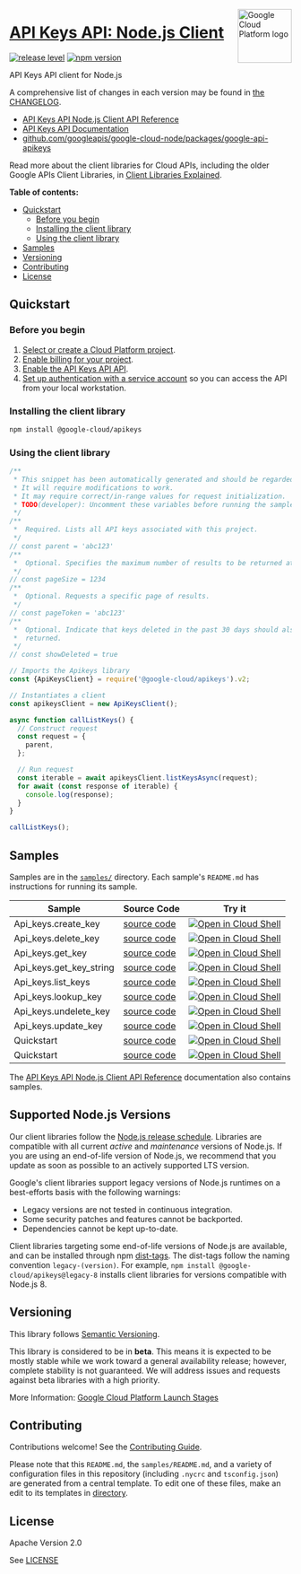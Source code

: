 [//]: # "This README.md file is auto-generated, all changes to this file will be lost."
[//]: # "To regenerate it, use `python -m synthtool`."
<img src="https://avatars2.githubusercontent.com/u/2810941?v=3&s=96" alt="Google Cloud Platform logo" title="Google Cloud Platform" align="right" height="96" width="96"/>

# [API Keys API: Node.js Client](https://github.com/googleapis/google-cloud-node)

[![release level](https://img.shields.io/badge/release%20level-beta-yellow.svg?style=flat)](https://cloud.google.com/terms/launch-stages)
[![npm version](https://img.shields.io/npm/v/@google-cloud/apikeys.svg)](https://www.npmjs.org/package/@google-cloud/apikeys)




API Keys API client for Node.js


A comprehensive list of changes in each version may be found in
[the CHANGELOG](https://github.com/googleapis/google-cloud-node/tree/main/packages/google-api-apikeys/CHANGELOG.md).

* [API Keys API Node.js Client API Reference][client-docs]
* [API Keys API Documentation][product-docs]
* [github.com/googleapis/google-cloud-node/packages/google-api-apikeys](https://github.com/googleapis/google-cloud-node/tree/main/packages/google-api-apikeys)

Read more about the client libraries for Cloud APIs, including the older
Google APIs Client Libraries, in [Client Libraries Explained][explained].

[explained]: https://cloud.google.com/apis/docs/client-libraries-explained

**Table of contents:**


* [Quickstart](#quickstart)
  * [Before you begin](#before-you-begin)
  * [Installing the client library](#installing-the-client-library)
  * [Using the client library](#using-the-client-library)
* [Samples](#samples)
* [Versioning](#versioning)
* [Contributing](#contributing)
* [License](#license)

## Quickstart

### Before you begin

1.  [Select or create a Cloud Platform project][projects].
1.  [Enable billing for your project][billing].
1.  [Enable the API Keys API API][enable_api].
1.  [Set up authentication with a service account][auth] so you can access the
    API from your local workstation.

### Installing the client library

```bash
npm install @google-cloud/apikeys
```


### Using the client library

```javascript
/**
 * This snippet has been automatically generated and should be regarded as a code template only.
 * It will require modifications to work.
 * It may require correct/in-range values for request initialization.
 * TODO(developer): Uncomment these variables before running the sample.
 */
/**
 *  Required. Lists all API keys associated with this project.
 */
// const parent = 'abc123'
/**
 *  Optional. Specifies the maximum number of results to be returned at a time.
 */
// const pageSize = 1234
/**
 *  Optional. Requests a specific page of results.
 */
// const pageToken = 'abc123'
/**
 *  Optional. Indicate that keys deleted in the past 30 days should also be
 *  returned.
 */
// const showDeleted = true

// Imports the Apikeys library
const {ApiKeysClient} = require('@google-cloud/apikeys').v2;

// Instantiates a client
const apikeysClient = new ApiKeysClient();

async function callListKeys() {
  // Construct request
  const request = {
    parent,
  };

  // Run request
  const iterable = await apikeysClient.listKeysAsync(request);
  for await (const response of iterable) {
    console.log(response);
  }
}

callListKeys();

```



## Samples

Samples are in the [`samples/`](https://github.com/googleapis/google-cloud-node/tree/main/samples) directory. Each sample's `README.md` has instructions for running its sample.

| Sample                      | Source Code                       | Try it |
| --------------------------- | --------------------------------- | ------ |
| Api_keys.create_key | [source code](https://github.com/googleapis/google-cloud-node/blob/main/packages/google-api-apikeys/samples/generated/v2/api_keys.create_key.js) | [![Open in Cloud Shell][shell_img]](https://console.cloud.google.com/cloudshell/open?git_repo=https://github.com/googleapis/google-cloud-node&page=editor&open_in_editor=packages/google-api-apikeys/samples/generated/v2/api_keys.create_key.js,samples/README.md) |
| Api_keys.delete_key | [source code](https://github.com/googleapis/google-cloud-node/blob/main/packages/google-api-apikeys/samples/generated/v2/api_keys.delete_key.js) | [![Open in Cloud Shell][shell_img]](https://console.cloud.google.com/cloudshell/open?git_repo=https://github.com/googleapis/google-cloud-node&page=editor&open_in_editor=packages/google-api-apikeys/samples/generated/v2/api_keys.delete_key.js,samples/README.md) |
| Api_keys.get_key | [source code](https://github.com/googleapis/google-cloud-node/blob/main/packages/google-api-apikeys/samples/generated/v2/api_keys.get_key.js) | [![Open in Cloud Shell][shell_img]](https://console.cloud.google.com/cloudshell/open?git_repo=https://github.com/googleapis/google-cloud-node&page=editor&open_in_editor=packages/google-api-apikeys/samples/generated/v2/api_keys.get_key.js,samples/README.md) |
| Api_keys.get_key_string | [source code](https://github.com/googleapis/google-cloud-node/blob/main/packages/google-api-apikeys/samples/generated/v2/api_keys.get_key_string.js) | [![Open in Cloud Shell][shell_img]](https://console.cloud.google.com/cloudshell/open?git_repo=https://github.com/googleapis/google-cloud-node&page=editor&open_in_editor=packages/google-api-apikeys/samples/generated/v2/api_keys.get_key_string.js,samples/README.md) |
| Api_keys.list_keys | [source code](https://github.com/googleapis/google-cloud-node/blob/main/packages/google-api-apikeys/samples/generated/v2/api_keys.list_keys.js) | [![Open in Cloud Shell][shell_img]](https://console.cloud.google.com/cloudshell/open?git_repo=https://github.com/googleapis/google-cloud-node&page=editor&open_in_editor=packages/google-api-apikeys/samples/generated/v2/api_keys.list_keys.js,samples/README.md) |
| Api_keys.lookup_key | [source code](https://github.com/googleapis/google-cloud-node/blob/main/packages/google-api-apikeys/samples/generated/v2/api_keys.lookup_key.js) | [![Open in Cloud Shell][shell_img]](https://console.cloud.google.com/cloudshell/open?git_repo=https://github.com/googleapis/google-cloud-node&page=editor&open_in_editor=packages/google-api-apikeys/samples/generated/v2/api_keys.lookup_key.js,samples/README.md) |
| Api_keys.undelete_key | [source code](https://github.com/googleapis/google-cloud-node/blob/main/packages/google-api-apikeys/samples/generated/v2/api_keys.undelete_key.js) | [![Open in Cloud Shell][shell_img]](https://console.cloud.google.com/cloudshell/open?git_repo=https://github.com/googleapis/google-cloud-node&page=editor&open_in_editor=packages/google-api-apikeys/samples/generated/v2/api_keys.undelete_key.js,samples/README.md) |
| Api_keys.update_key | [source code](https://github.com/googleapis/google-cloud-node/blob/main/packages/google-api-apikeys/samples/generated/v2/api_keys.update_key.js) | [![Open in Cloud Shell][shell_img]](https://console.cloud.google.com/cloudshell/open?git_repo=https://github.com/googleapis/google-cloud-node&page=editor&open_in_editor=packages/google-api-apikeys/samples/generated/v2/api_keys.update_key.js,samples/README.md) |
| Quickstart | [source code](https://github.com/googleapis/google-cloud-node/blob/main/packages/google-api-apikeys/samples/quickstart.js) | [![Open in Cloud Shell][shell_img]](https://console.cloud.google.com/cloudshell/open?git_repo=https://github.com/googleapis/google-cloud-node&page=editor&open_in_editor=packages/google-api-apikeys/samples/quickstart.js,samples/README.md) |
| Quickstart | [source code](https://github.com/googleapis/google-cloud-node/blob/main/packages/google-api-apikeys/samples/test/quickstart.js) | [![Open in Cloud Shell][shell_img]](https://console.cloud.google.com/cloudshell/open?git_repo=https://github.com/googleapis/google-cloud-node&page=editor&open_in_editor=packages/google-api-apikeys/samples/test/quickstart.js,samples/README.md) |



The [API Keys API Node.js Client API Reference][client-docs] documentation
also contains samples.

## Supported Node.js Versions

Our client libraries follow the [Node.js release schedule](https://nodejs.org/en/about/releases/).
Libraries are compatible with all current _active_ and _maintenance_ versions of
Node.js.
If you are using an end-of-life version of Node.js, we recommend that you update
as soon as possible to an actively supported LTS version.

Google's client libraries support legacy versions of Node.js runtimes on a
best-efforts basis with the following warnings:

* Legacy versions are not tested in continuous integration.
* Some security patches and features cannot be backported.
* Dependencies cannot be kept up-to-date.

Client libraries targeting some end-of-life versions of Node.js are available, and
can be installed through npm [dist-tags](https://docs.npmjs.com/cli/dist-tag).
The dist-tags follow the naming convention `legacy-(version)`.
For example, `npm install @google-cloud/apikeys@legacy-8` installs client libraries
for versions compatible with Node.js 8.

## Versioning

This library follows [Semantic Versioning](http://semver.org/).




This library is considered to be in **beta**. This means it is expected to be
mostly stable while we work toward a general availability release; however,
complete stability is not guaranteed. We will address issues and requests
against beta libraries with a high priority.





More Information: [Google Cloud Platform Launch Stages][launch_stages]

[launch_stages]: https://cloud.google.com/terms/launch-stages

## Contributing

Contributions welcome! See the [Contributing Guide](https://github.com/googleapis/google-cloud-node/blob/main/CONTRIBUTING.md).

Please note that this `README.md`, the `samples/README.md`,
and a variety of configuration files in this repository (including `.nycrc` and `tsconfig.json`)
are generated from a central template. To edit one of these files, make an edit
to its templates in
[directory](https://github.com/googleapis/synthtool).

## License

Apache Version 2.0

See [LICENSE](https://github.com/googleapis/google-cloud-node/blob/main/LICENSE)

[client-docs]: https://cloud.google.com/nodejs/docs/reference/apikeys/latest
[product-docs]: cloud.google.com/api-keys/
[shell_img]: https://gstatic.com/cloudssh/images/open-btn.png
[projects]: https://console.cloud.google.com/project
[billing]: https://support.google.com/cloud/answer/6293499#enable-billing
[enable_api]: https://console.cloud.google.com/flows/enableapi?apiid=apikeys.googleapis.com
[auth]: https://cloud.google.com/docs/authentication/getting-started
